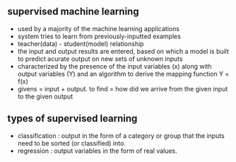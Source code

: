 ## supervised machine learning

* used by a majority of the machine learning applications
* system tries to learn from  previously-inputted examples
* teacher(data) - student(model) relationship
* the input and output results are entered, based on which a model is built to predict acurate output on new sets of unknown inputs
* characterized by the presence of the input variables (x) along with output variables (Y) and an algorithm to derive the mapping function Y = f(x)
* givens = input + output. to find = how did we arrive from the given input to the given output

## types of supervised learning
* classification : output in the form of a category or group that the inputs need to be sorted (or classified) into.
* regression : output variables in the form of real values.